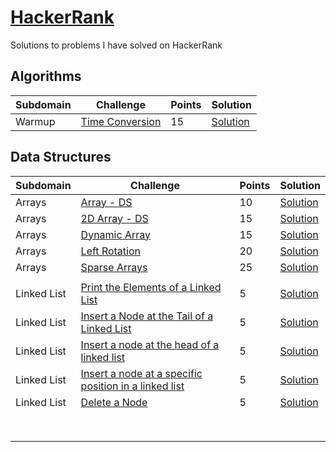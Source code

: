 # [HackerRank](https://www.hackerrank.com)

Solutions to problems I have solved on HackerRank


## Algorithms ##

| Subdomain | Challenge | Points | Solution |
|-----------|-----------|--------|----------|
| Warmup    |[Time Conversion](https://www.hackerrank.com/challenges/time-conversion)|15|    [Solution](https://github.com/tang68/HackerRank-Solutions/blob/master/Algorithms/Warmup/Time%20Conversion/Solution.java)    |




## Data Structures ##

| Subdomain | Challenge | Points | Solution |
|-----------|-----------|--------|----------|
|Arrays| [Array - DS](https://www.hackerrank.com/challenges/arrays-ds) | 10 | [Solution](https://github.com/tang68/HackerRank-Solutions/blob/master/Data%20Structures/Arrays/Arrays%20-%20DS/Solution.java)|
| Arrays  | [2D Array - DS](https://www.hackerrank.com/challenges/2d-array)   |  15 | [Solution](https://github.com/tang68/HackerRank-Solutions/blob/master/Data%20Structures/Arrays/2D%20Array%20-%20DS/Solution.java)  |
| Arrays  | [Dynamic Array](https://www.hackerrank.com/challenges/dynamic-array)  | 15  | [Solution](https://github.com/tang68/HackerRank-Solutions/blob/master/Data%20Structures/Arrays/Dynamic%20Array/Solution.java)  |
| Arrays | [Left Rotation](https://www.hackerrank.com/challenges/array-left-rotation)  | 20  | [Solution](https://github.com/tang68/HackerRank-Solutions/blob/master/Data%20Structures/Arrays/Left%20Rotation/Solution.java)  |
| Arrays  |[Sparse Arrays](https://www.hackerrank.com/challenges/sparse-arrays)  | 25 | [Solution](https://github.com/tang68/HackerRank-Solutions/blob/master/Data%20Structures/Arrays/Sparse%20Array/Solution.java)  |
|   |   |   |   |
| Linked List | [Print the Elements of a Linked List](https://www.hackerrank.com/challenges/print-the-elements-of-a-linked-list)  | 5  |  [Solution](https://github.com/tang68/HackerRank-Solutions/blob/master/Data%20Structures/Linked%20List/Print%20the%20Elements%20of%20a%20Linked%20List/Solution.java) |
| Linked List  |[Insert a Node at the Tail of a Linked List](https://www.hackerrank.com/challenges/insert-a-node-at-the-tail-of-a-linked-list)   |  5 | [Solution](https://github.com/tang68/HackerRank-Solutions/blob/master/Data%20Structures/Linked%20List/Insert%20a%20Node%20at%20the%20Tail%20of%20a%20Linked%20List/Solution.java)  |
| Linked List  | [Insert a node at the head of a linked list](https://www.hackerrank.com/challenges/insert-a-node-at-the-head-of-a-linked-list)  | 5  | [Solution](https://github.com/tang68/HackerRank-Solutions/blob/master/Data%20Structures/Linked%20List/Insert%20a%20node%20at%20the%20head%20of%20a%20linked%20list/Solution.java)  |
| Linked List  | [Insert a node at a specific position in a linked list](https://www.hackerrank.com/challenges/insert-a-node-at-a-specific-position-in-a-linked-list)  | 5  | [Solution](https://github.com/tang68/HackerRank-Solutions/blob/master/Data%20Structures/Linked%20List/Insert%20a%20node%20at%20a%20specific%20position%20in%20a%20linked%20list/Solution.java)  |
| Linked List  | [Delete a Node](https://www.hackerrank.com/challenges/delete-a-node-from-a-linked-list)  | 5  | [Solution](https://github.com/tang68/HackerRank-Solutions/blob/master/Data%20Structures/Linked%20List/Delete%20a%20Node/Solution.java)  |
|   |   |   |   |
|   |   |   |   |
|   |   |   |   |
|   |   |   |   |
|   |   |   |   |
|   |   |   |   |
|   |   |   |   |
|   |   |   |   |
